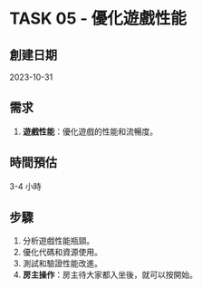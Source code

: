 # TASK 05 - 優化遊戲性能

## 創建日期

2023-10-31

## 需求

1. **遊戲性能**：優化遊戲的性能和流暢度。

## 時間預估

3-4 小時

## 步驟

1. 分析遊戲性能瓶頸。
2. 優化代碼和資源使用。
3. 測試和驗證性能改進。
4. **房主操作**：房主待大家都入坐後，就可以按開始。
